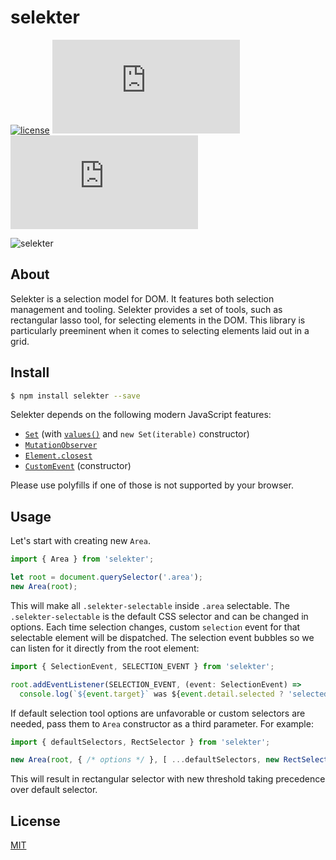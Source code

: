 # selekter
[![license](https://img.shields.io/github/license/gzukas/selekter.svg?style=flat-square)](https://github.com/gzukas/selekter/blob/master/LICENSE)
![](http://img.badgesize.io/gzukas/selekter/master/dist/selekter.js?style=flat-square)
![](http://img.badgesize.io/gzukas/selekter/master/dist/selekter.js?compression=gzip&label=gzipped&style=flat-square)

![selekter](https://user-images.githubusercontent.com/136955/33159206-747a18a8-d019-11e7-9626-9865820ecff2.jpg)

## About

Selekter is a selection model for DOM. It features both selection management and tooling. Selekter provides a set of tools, such as rectangular lasso tool, for selecting elements in the DOM. This library is particularly preeminent when it comes to selecting elements laid out in a grid.

## Install

```bash
$ npm install selekter --save
```

Selekter depends on the following modern JavaScript features:
* [`Set`](https://developer.mozilla.org/en-US/docs/Web/JavaScript/Reference/Global_Objects/Set)  (with [`values()`](https://developer.mozilla.org/en-US/docs/Web/JavaScript/Reference/Global_Objects/Set/values) and `new Set(iterable)` constructor)
* [`MutationObserver`](https://developer.mozilla.org/en-US/docs/Web/API/MutationObserver)
* [`Element.closest`](https://developer.mozilla.org/en-US/docs/Web/API/Element/closest)
* [`CustomEvent`](https://developer.mozilla.org/en-US/docs/Web/API/CustomEvent/CustomEvent) (constructor)

Please use polyfills if one of those is not supported by your browser.

## Usage

Let's start with creating new `Area`.

```ts
import { Area } from 'selekter';

let root = document.querySelector('.area');
new Area(root);
```

This will make all `.selekter-selectable` inside `.area` selectable. The `.selekter-selectable` is the default CSS selector and can be changed in options. Each time selection changes, custom `selection` event for that selectable element will be dispatched. The selection event bubbles so we can listen for it directly from the root element:

```ts
import { SelectionEvent, SELECTION_EVENT } from 'selekter';

root.addEventListener(SELECTION_EVENT, (event: SelectionEvent) =>
  console.log(`${event.target}` was ${event.detail.selected ? 'selected' : 'deselected'}));
```

If default selection tool options are unfavorable or custom selectors are needed, pass them to `Area` constructor as a third parameter. For example:

```ts
import { defaultSelectors, RectSelector } from 'selekter';

new Area(root, { /* options */ }, [ ...defaultSelectors, new RectSelector({ threshold: 20 }) ]);  
```

This will result in rectangular selector with new threshold taking precedence over default selector.

## License

[MIT](LICENSE)
